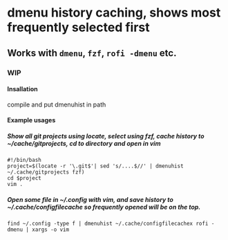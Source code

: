 # dmenu history caching, shows most frequently selected first
## Works with `dmenu`, `fzf`, `rofi -dmenu` etc.
### WIP

#### Insallation
compile and put dmenuhist in path

#### Example usages

##### Show all git projects using locate, select using fzf, cache history to ~/cache/gitprojects, cd to directory and open in vim
```
#!/bin/bash
project=$(locate -r '\.git$'| sed 's/....$//' | dmenuhist ~/.cache/gitprojects fzf)
cd $project
vim .
```

##### Open some file in ~/.config with vim, and save history to ~/.cache/configfilecache so frequently opened will be on the top.
```
find ~/.config -type f | dmenuhist ~/.cache/configfilecachex rofi -dmenu | xargs -o vim
```
